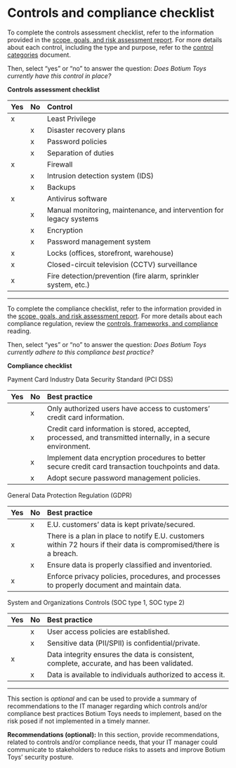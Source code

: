 # Controls and compliance checklist

To complete the controls assessment checklist, refer to the information provided in the [scope, goals, and risk assessment report](https://docs.google.com/document/d/1s2u_RuhRAI40JSh-eZHvaFsV1ZMxcNSWXifHDTOsgFc/template/preview#heading=h.evidx83t54sc). For more details about each control, including the type and purpose, refer to the [control categories](https://docs.google.com/document/d/1btezuy_bMKWoK8pd97ZuzdWB9y6au_zfkrpkfVf8ktI/template/preview) document.

Then, select “yes” or “no” to answer the question: *Does Botium Toys currently have this control in place?* 

**Controls assessment checklist**

|   Yes |     No | Control |
| ----- | ----- | :---- |
|x  |  | Least Privilege |
|  |x  | Disaster recovery plans |
|  |x  | Password policies |
|  |x  | Separation of duties |
|x  |  | Firewall |
|  |x  | Intrusion detection system (IDS) |
|  |x  | Backups |
|x  |  | Antivirus software |
|  |x  | Manual monitoring, maintenance, and intervention for legacy systems |
|  |x  | Encryption |
|  |x  | Password management system |
|x  |  | Locks (offices, storefront, warehouse) |
|x  |  | Closed-circuit television (CCTV) surveillance |
|x  |  | Fire detection/prevention (fire alarm, sprinkler system, etc.) |

---

To complete the compliance checklist, refer to the information provided in the [scope, goals, and risk assessment report](https://docs.google.com/document/d/1s2u_RuhRAI40JSh-eZHvaFsV1ZMxcNSWXifHDTOsgFc/template/preview). For more details about each compliance regulation, review the [controls, frameworks, and compliance](https://www.coursera.org/learn/foundations-of-cybersecurity/supplement/xu4pr/controls-frameworks-and-compliance) reading.

Then, select “yes” or “no” to answer the question: *Does Botium Toys currently adhere to this compliance best practice?*

**Compliance checklist**

Payment Card Industry Data Security Standard (PCI DSS)

| Yes |     No | Best practice |
| ----- | ----- | :---- |
|  |  x| Only authorized users have access to customers’ credit card information.  |
|  |  x| Credit card information is stored, accepted, processed, and transmitted internally, in a secure environment. |
|  |  x| Implement data encryption procedures to better secure credit card transaction touchpoints and data.  |
|  |  x| Adopt secure password management policies. |

General Data Protection Regulation (GDPR)

| Yes |     No | Best practice |
| ----- | ----- | :---- |
|  |  x| E.U. customers’ data is kept private/secured. |
| x |  | There is a plan in place to notify E.U. customers within 72 hours if their data is compromised/there is a breach. |
|  |  x| Ensure data is properly classified and inventoried. |
| x |  | Enforce privacy policies, procedures, and processes to properly document and maintain data. |

System and Organizations Controls (SOC type 1, SOC type 2\) 

| Yes |     No | Best practice |
| ----- | ----- | :---- |
|  |  x| User access policies are established. |
|  |  x| Sensitive data (PII/SPII) is confidential/private. |
|  x|  | Data integrity ensures the data is consistent, complete, accurate, and has been validated. |
|  |  x| Data is available to individuals authorized to access it. |

---

This section is *optional* and can be used to provide a summary of recommendations to the IT manager regarding which controls and/or compliance best practices Botium Toys needs to implement, based on the risk posed if not implemented in a timely manner.

**Recommendations (optional):** In this section, provide recommendations, related to controls and/or compliance needs, that your IT manager could communicate to stakeholders to reduce risks to assets and improve Botium Toys’ security posture.

